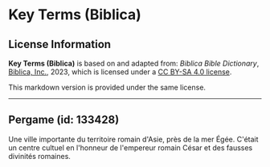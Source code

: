 # Key Terms (Biblica)

## License Information

**Key Terms (Biblica)** is based on and adapted from: _Biblica Bible Dictionary_, [Biblica, Inc.](https://www.biblica.com/), 2023, which is licensed under a [CC BY-SA 4.0 license](https://creativecommons.org/licenses/by-sa/4.0/legalcode.en).

This markdown version is provided under the same license.



--------------------------------

## Pergame (id: 133428)

Une ville importante du territoire romain d'Asie, près de la mer Égée. C'était un centre cultuel en l'honneur de l'empereur romain César et des fausses divinités romaines.


